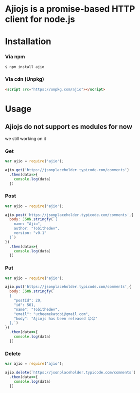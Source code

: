 # Ajiojs is a promise-based HTTP client for node.js


# Installation

### Via npm

```bash
$ npm install ajio
```

### Via cdn (Unpkg)

```html
<script src="https://unpkg.com/ajio"></script>
```


# Usage
## Ajiojs do not support es modules for now 
we still working on it

### Get
```javascript
var ajio = require('ajio');

ajio.get('https://jsonplaceholder.typicode.com/comments')
  .then(data=>{
    console.log(data)
  })
```

### Post

```javascript
var ajio = require('ajio');

ajio.post('https://jsonplaceholder.typicode.com/comments',{
  body: JSON.stringfy(`{
    name: "Ajio",
    author: "Tobithedev",
    version: "v0.1"
  }`)
})
  .then(data=>{
    console.log(data)
  })
```

### Put

```javascript
var ajio = require('ajio');

ajio.put('https://jsonplaceholder.typicode.com/comments',{
  body: JSON.stringfy(`
  {
    "postId": 20,
    "id": 501,
    "name": "Tobithedev",
    "email": "ucheemekatobi@gmail.com",
    "body": "Ajiojs has been released 😊😊"
  },`)
})
  .then(data=>{
    console.log(data)
  })
```

### Delete

```javascript
var ajio = require('ajio');

ajio.delete(`https://jsonplaceholder.typicode.com/comments`)
  .then(data=>{
    console.log(data)
  })
```
